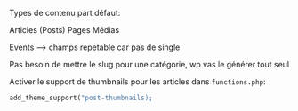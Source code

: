 Types de contenu part défaut:

Articles (Posts)
Pages
Médias


Events --> champs repetable car pas de single 

Pas besoin de mettre le slug pour une catégorie, wp vas le générer tout seul

Activer le support de thumbnails pour les articles dans `functions.php`:

```php
add_theme_support("post-thumbnails); 
```

